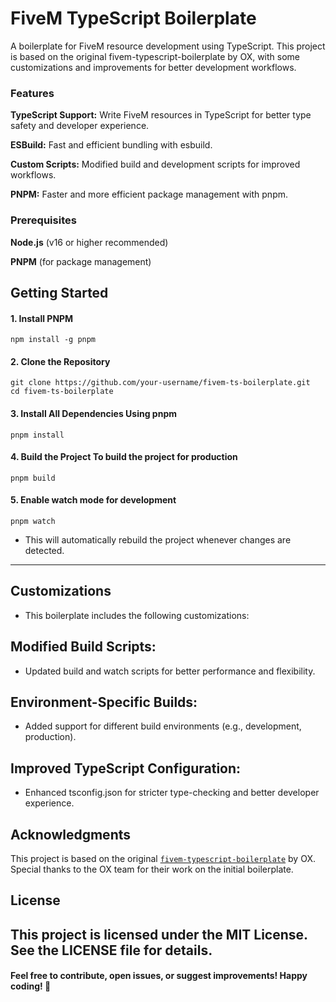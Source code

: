 # FiveM TypeScript Boilerplate

A boilerplate for FiveM resource development using TypeScript. This project is based on the original fivem-typescript-boilerplate by OX, with some customizations and improvements for better development workflows.

### Features

**TypeScript Support:** Write FiveM resources in TypeScript for better type safety and developer experience.

**ESBuild:** Fast and efficient bundling with esbuild.

**Custom Scripts:** Modified build and development scripts for improved workflows.

**PNPM:** Faster and more efficient package management with pnpm.

### Prerequisites

**Node.js** (v16 or higher recommended)

**PNPM** (for package management)

## Getting Started

#### 1. Install PNPM

```
npm install -g pnpm
```

#### 2. Clone the Repository

```
git clone https://github.com/your-username/fivem-ts-boilerplate.git
cd fivem-ts-boilerplate
```

#### 3. Install All Dependencies Using pnpm

```
pnpm install
```

#### 4. Build the Project To build the project for production

```
pnpm build
```

#### 5. Enable watch mode for development

```
pnpm watch
```

- This will automatically rebuild the project whenever changes are detected.

---

## Customizations

- This boilerplate includes the following customizations:

## Modified Build Scripts:

- Updated build and watch scripts for better performance and flexibility.

## Environment-Specific Builds:

- Added support for different build environments (e.g., development, production).

## Improved TypeScript Configuration:

- Enhanced tsconfig.json for stricter type-checking and better developer experience.

## Acknowledgments

This project is based on the original [`fivem-typescript-boilerplate`](https://github.com/overextended/fivem-typescript-boilerplate) by OX. Special thanks to the OX team for their work on the initial boilerplate.

## License

## This project is licensed under the MIT License. See the LICENSE file for details.

#### Feel free to contribute, open issues, or suggest improvements! Happy coding! 🚀

